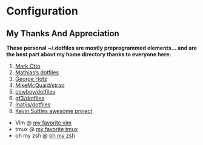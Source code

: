 # Configuration

## My Thanks And Appreciation 
**These personal ~/.dotfiles are mostly preprogrammed elements... and are the best part about my home directory thanks to everyone here:** 
1. [Mark Otto](https://github.com/mdo/config)
2. [Mathias’s dotfiles](https://github.com/mathiasbynens/dotfiles)
3. [George Hotz](https://github.com/geohot/configuration)
4. [MikeMcQuaid/strap](https://github.com/MikeMcQuaid/strap)
5. [cowboy/dotfiles](https://github.com/cowboy/dotfiles)
6. [gf3/dotfiles](https://github.com/gf3/dotfiles)
7. [matijs/dotfiles](https://github.com/matijs/dotfiles)
8. [Kevin Suttles awesome project](https://github.com/kevinSuttle/macOS-Defaults)
- Vim @ [my favorite vim](https://github.com/gpakosz/.vim)
- tmux @ [my favorite tmux](https://github.com/gpakosz/.tmux)
- oh my zsh @ [oh my zsh](https://github.com/ohmyzsh/ohmyzsh)
